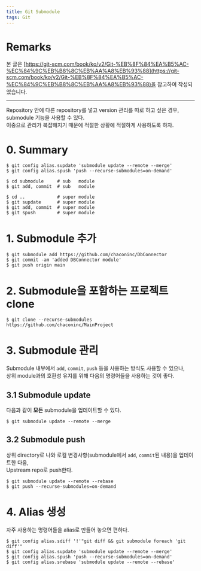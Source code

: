 ```yaml
---
title: Git Submodule
tags: Git
---
```


# Remarks
본 글은 [https://git-scm.com/book/ko/v2/Git-%EB%8F%84%EA%B5%AC-%EC%84%9C%EB%B8%8C%EB%AA%A8%EB%93%88](https://git-scm.com/book/ko/v2/Git-%EB%8F%84%EA%B5%AC-%EC%84%9C%EB%B8%8C%EB%AA%A8%EB%93%88)을 참고하여 작성되었습니다.

<!--more-->
---

Repository 안에 다른 repository를 넣고 version 관리를 따로 하고 싶은 경우, submodule 기능을 사용할 수 있다. \
이중으로 관리가 복잡해지기 때문에 적절한 상황에 적절하게 사용하도록 하자.


# 0. Summary
```
$ git config alias.supdate 'submodule update --remote --merge'
$ git config alias.spush 'push --recurse-submodules=on-demand'

$ cd submodule     # sub   module
$ git add, commit  # sub   module

$ cd ..            # super module
$ git supdate      # super module
$ git add, commit  # super module
$ git spush        # super module
```


# 1. Submodule 추가
```
$ git submodule add https://github.com/chaconinc/DbConnector
$ git commit -am 'added DBConnector module'
$ git push origin main
```


# 2. Submodule을 포함하는 프로젝트 clone
```
$ git clone --recurse-submodules https://github.com/chaconinc/MainProject
```


# 3. Submodule 관리
Submodule 내부에서 `add`, `commit`, `push` 등을 사용하는 방식도 사용할 수 있으나, \
상위 module과의 호환성 유지를 위해 다음의 명령어들을 사용하는 것이 좋다.

## 3.1 Submodule update
다음과 같이 **모든** submodule을 업데이트할 수 있다.

```
$ git submodule update --remote --merge
```


## 3.2 Submodule push
상위 directory로 나와 로컬 변경사항(submodule에서 `add`, `commit`된 내용)을 업데이트한 다음, \
Upstream repo로 push한다.

```
$ git submodule update --remote --rebase
$ git push --recurse-submodules=on-demand
```


# 4. Alias 생성
자주 사용하는 명령어들을 alias로 만들어 놓으면 편하다.

```
$ git config alias.sdiff '!'"git diff && git submodule foreach 'git diff'"
$ git config alias.supdate 'submodule update --remote --merge'
$ git config alias.spush 'push --recurse-submodules=on-demand'
$ git config alias.srebase 'submodule update --remote --rebase'
```
